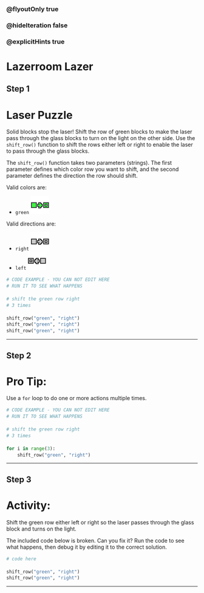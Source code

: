 ### @flyoutOnly true
### @hideIteration false
### @explicitHints true

# Lazerroom Lazer

## Step 1
# Laser Puzzle

Solid blocks stop the laser! Shift the row of green blocks to make the laser pass through the glass blocks to turn on the light on the other side. Use the `shift_row()` function to shift the rows either left or right to enable the laser to pass through the glass blocks.

The `shift_row()` function takes two parameters (strings). The first parameter defines which color row you want to shift, and the second parameter defines the direction the row should shift.

Valid colors are:
- `green` ![Green](https://raw.githubusercontent.com/ReWrite-Media/makecode/master/python/HOC2022/img/green_right.png "Green")

Valid directions are:
- `right` ![Right](https://raw.githubusercontent.com/ReWrite-Media/makecode/master/python/HOC2022/img/gray_right.png "Right")
- `left` ![Left](https://raw.githubusercontent.com/ReWrite-Media/makecode/master/python/HOC2022/img/gray_left.png "Left")

```python
# CODE EXAMPLE - YOU CAN NOT EDIT HERE
# RUN IT TO SEE WHAT HAPPENS

# shift the green row right
# 3 times

shift_row("green", "right")
shift_row("green", "right")
shift_row("green", "right")
```

---

## Step 2
# Pro Tip:

Use a `for` loop to do one or more actions multiple times.

```python
# CODE EXAMPLE - YOU CAN NOT EDIT HERE
# RUN IT TO SEE WHAT HAPPENS

# shift the green row right
# 3 times

for i in range(3):
    shift_row("green", "right")
```

---

## Step 3
# Activity:

Shift the green row either left or right so the laser passes through the glass block and turns on the light.

The included code below is broken. Can you fix it? Run the code to see what happens, then debug it by editing it to the correct solution.

```python
# code here

shift_row("green", "right")
shift_row("green", "right")
```

---

